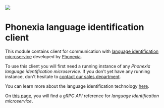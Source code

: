 ![](https://www.phonexia.com/wp-content/uploads/phonexia-logo-transparent-500px.png)

# Phonexia language identification client

This module contains client for communication with [language identification microservice](https://hub.docker.com/repository/docker/phonexia/language-identification/general) developed by [Phonexia](https://phonexia.com).

To use this client you will first need a running instance of any *Phonexia language identification microservice*. If you don't yet have any running instance, don't hesitate to [contact our sales department](mailto:info@phonexia.com).

You can learn more about the language identification technology [here](https://docs.cloud.phonexia.com/docs/products/speech-platform-4/microservices/installation/language-identification/).

On [this page](docs.cloud.phonexia.com/docs/products/speech-platform-4/grpc/api/phonexia/grpc/technologies/language_identification/v1/language_identification.proto), you will find a *gRPC API* reference for *language identification microservice*.
